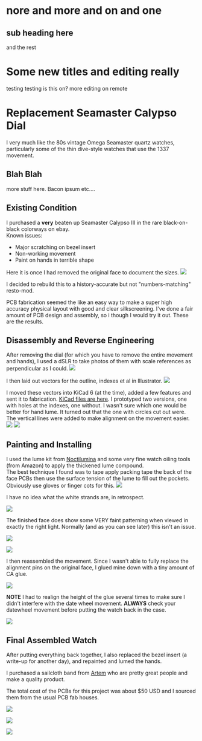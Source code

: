 # nore and more and on and one

## sub heading here
and the rest

# Some new titles and editing really
testing testing is this on? more editing on remote


# Replacement Seamaster Calypso Dial
I very much like the 80s vintage Omega Seamaster quartz watches, particularly some of the thin dive-style watches that use the 1337 movement. 

## Blah Blah
more stuff here. Bacon ipsum etc....


## Existing Condition
I purchased a __very__ beaten up Seamaster Calypso III in the rare black-on-black colorways on ebay.  
Known issues:  
- Major scratching on bezel insert
- Non-working movement
- Paint on hands in terrible shape

Here it is once I had removed the original face to document the sizes. 
![](img/seamaster-1.jpg)

I decided to rebuild this to a history-accurate but not "numbers-matching" resto-mod. 

PCB fabrication seemed the like an easy way to make a super high accuracy physical layout with good and clear silkscreening. I've done a fair amount of PCB design and assembly, so i though I would try it out. These are the results. 

## Disassembly and Reverse Engineering
After removing the dial (for which you have to remove the entire movement and hands), I used a dSLR to take photos of them with scale references as perpendicular as I could. 
![](img/seamaster-11.jpg)

I then laid out vectors for the outline, indexes et al in Illustrator. 
![](img/illustrator.PNG)

I moved these vectors into KiCad 6 (at the time), added a few features and sent it to fabrication.
[KiCad files are here](https://github.com/alorman/Seamaster-Face/tree/main/PCB). I prototyped two versions, one with holes at the indexes, one without. I wasn't sure which one would be better for hand lume. It turned out that the one with circles cut out were.  
The vertical lines were added to make alignment on the movement easier. 
![](img/seamaster-face-back.jpg) ![](img/seamaster-face-front.jpg)

## Painting and Installing
I used the lume kit from [Noctilumina](https://www.noctilumina.com/) and some very fine watch oiling tools (from Amazon) to apply the thickened lume compound.  
The best technique I found was to tape apply packing tape the back of the face PCBs then use the surface tension of the lume to fill out the pockets. Obviously use gloves or finger cots for this.
![](img/seamaster-2.jpg)

I have no idea what the white strands are, in retrospect.

![](img/seamaster-3.jpg)

The finished face does show some VERY faint patterning when viewed in exactly the right light. Normally (and as you can see later) this isn't an issue. 

![](img/seamaster-4.jpg)

![](img/seamaster-5.jpg)

I then reassembled the movement. Since I wasn't able to fully replace the alignment pins on the original face, I glued mine down with a tiny amount of CA glue. 

![](img/seamaster-6.jpg)

**NOTE** I had to realign the height of the glue several times to make sure I didn't interfere with the date wheel movement. **ALWAYS** check your datewheel movement before putting the watch back in the case. 

![](img/date-wheel-1.gif)

## Final Assembled Watch
After putting everything back together, I also replaced the bezel insert (a write-up for another day), and repainted and lumed the hands. 

I purchased a sailcloth band from [Artem](https://artemstraps.com/) who are pretty great people and make a quality product.

The total cost of the PCBs for this project was about $50 USD and I sourced them from the usual PCB fab houses.

![](img/seamsater-lume.jpg)

![](img/seamaster-7.jpg)

![](img/seamaster-10.jpg)

